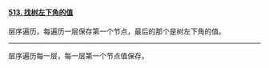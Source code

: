 #### [513. 找树左下角的值](https://leetcode.cn/problems/find-bottom-left-tree-value/)

层序遍历，每遍历一层保存第一个节点，最后的那个是树左下角的值。



---



层序遍历每一层，每一层第一个节点值保存。